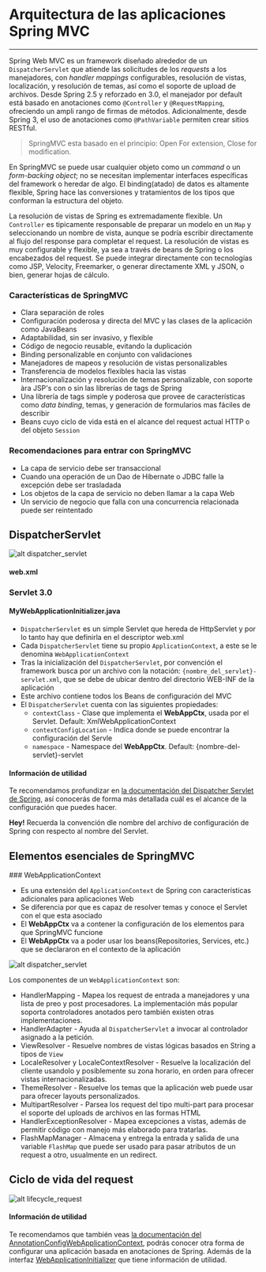 # Arquitectura de las aplicaciones Spring MVC

------

Spring Web MVC es un framework diseñado alrededor de un `DispatcherServlet` que atiende las solicitudes de los _requests_ a los manejadores, con _handler mappings_ configurables, resolución de vistas, localización, y resolución de temas, así como el soporte de upload de archivos. Desde Spring 2.5 y reforzado en 3.0, el manejador por default está basado en anotaciones como `@Controller` y `@RequestMapping`, ofreciendo un ampli rango de firmas de métodos. Adicionalmente, desde Spring 3, el uso de anotaciones como `@PathVariable` permiten crear sitios RESTful.

<blockquote>
  <p>SpringMVC esta basado en el principio: Open For extension, Close for modification.</p>
</blockquote>

En SpringMVC se puede usar cualquier objeto como un _command_ o un _form-backing object_; no se necesitan implementar interfaces específicas del framework o heredar de algo. El binding(atado) de datos es altamente flexible, Spring hace las conversiones y tratamientos de los tipos que conforman la estructura del objeto.

La resolución de vistas de Spring es extremadamente flexible. Un `Controller` es tipicamente responsable de preparar un modelo en un `Map` y seleccionando un nombre de vista, aunque se podría escribir directamente al flujo del response para completar el request. La resolución de vistas es muy configurable y flexible, ya sea a través de beans de Spring o los encabezados del request. Se puede integrar directamente con tecnologías como JSP, Velocity, Freemarker, o generar directamente XML y JSON, o bien, generar hojas de cálculo.

### Características de SpringMVC

* Clara separación de roles
* Configuración poderosa y directa del MVC y las clases de la aplicación como JavaBeans
* Adaptabilidad, sin ser invasivo, y flexible
* Código de negocio reusable, evitando la duplicación
* Binding personalizable en conjunto con validaciones
* Manejadores de mapeos y resolución de vistas personalizables
* Transferencia de modelos flexibles hacia las vistas
* Internacionalización y resolución de temas personalizable, con soporte àra JSP's con o sin las librerías de tags de Spring
* Una librería de tags simple y poderosa que provee de características como _data binding_, temas, y generación de formularios mas fáciles de describir
* Beans cuyo ciclo de vida está en el alcance del request actual HTTP o del objeto `Session`

### Recomendaciones para entrar con SpringMVC

* La capa de servicio debe ser transaccional
* Cuando una operación de un Dao de Hibernate o JDBC falle la excepción debe ser trasladada
* Los objetos de la capa de servicio no deben llamar a la capa Web
* Un servicio de negocio que falla con una concurrencia relacionada puede ser reintentado

## DispatcherServlet

![alt dispatcher_servlet](/img/dispatcher_servlet.png "dispatcher_servlet")


<div class="row">
  <div class="col-md-12">
    <h4><i class="icon-code"></i> web.xml</h4>
    <script type="syntaxhighlighter" class="brush: xml;"><![CDATA[
<web-app xmlns="http://java.sun.com/xml/ns/javaee" xmlns:xsi="http://www.w3.org/2001/XMLSchema-instance"
  xsi:schemaLocation="http://java.sun.com/xml/ns/javaee http://java.sun.com/xml/ns/javaee/web-app_3_0.xsd"
  version="3.0">

  <servlet>
    <servlet-name>trackbox</servlet-name>
    <servlet-class>org.springframework.web.servlet.DispatcherServlet</servlet-class>
    <load-on-startup>1</load-on-startup>
  </servlet>

  <servlet-mapping>
    <servlet-name>trackbox</servlet-name>
    <url-pattern>/</url-pattern>
  </servlet-mapping>

  <!--
    Deshabilita en el contenedor de Servlet el manejo de archivo de
    bienvenida. Necesario para la compatibilidad con Servlet 3.0 y Tomcat
    7.0
  -->
  <welcome-file-list>
    <welcome-file></welcome-file>
  </welcome-file-list>

</web-app>
    ]]></script>
  </div>
</div>

### Servlet 3.0

<div class="row">
  <div class="col-md-12">
    <h4><i class="icon-code"></i> MyWebApplicationInitializer.java</h4>
    <script type="syntaxhighlighter" class="brush: java;"><![CDATA[
package com.makingdevs.practica1;

import javax.servlet.ServletContext;
import javax.servlet.ServletException;
import javax.servlet.ServletRegistration;

import org.springframework.web.WebApplicationInitializer;
import org.springframework.web.context.support.XmlWebApplicationContext;
import org.springframework.web.servlet.DispatcherServlet;

public class MyWebApplicationInitializer implements WebApplicationInitializer {

  @Override
  public void onStartup(ServletContext servletContext) throws ServletException {
    XmlWebApplicationContext appContext = new XmlWebApplicationContext();
    appContext.setConfigLocation("/WEB-INF/spring/dispatcher-config.xml");

    ServletRegistration.Dynamic registration = servletContext.addServlet("dispatcher", new DispatcherServlet(appContext));
    registration.setLoadOnStartup(1);
    registration.addMapping("/");
  }

}
    ]]></script>
  </div>
</div>

* `DispatcherServlet` es un simple Servlet que hereda de HttpServlet y por lo tanto hay que definirla en el descriptor web.xml
* Cada `DispatcherServlet` tiene su propio `ApplicationContext`, a este se le denomina `WebApplicationContext`
* Tras la inicialización del `DispatcherServlet`, por convención el framework busca por un archivo con la notación: `{nombre_del_servlet}-servlet.xml`, que se debe de ubicar dentro del directorio WEB-INF de la aplicación
* Este archivo contiene todos los Beans de configuración del MVC
* El `DispatcherServlet` cuenta con las siguientes propiedades:
    * `contextClass` - Clase que implementa el **WebAppCtx**, usada por el Servlet. Default: XmlWebApplicationContext
    * `contextConfigLocation` - Indica donde se puede encontrar la configuración del Servle
    * `namespace` - Namespace del **WebAppCtx**. Default: {nombre-del-servlet}-servlet

<div class="bs-callout bs-callout-info">
<h4><i class="icon-coffee"></i> Información de utilidad</h4>
  <p>
    Te recomendamos profundizar en <a href="http://docs.spring.io/spring/docs/current/javadoc-api/org/springframework/web/servlet/DispatcherServlet.html">la documentación del Dispatcher Servlet de Spring</a>, así conocerás de forma más detallada cuál es el alcance de la configuración que puedes hacer.
  </p>
</div>

<div class="alert alert-success">
  <strong><i class="icon-thumbs-up"></i> Hey!</strong> Recuerda la convención dle nombre del archivo de configuración de Spring con respecto al nombre del Servlet.
</div>

## Elementos esenciales de SpringMVC

### WebApplicationContext

* Es una extensión del `ApplicationContext` de Spring con características adicionales para aplicaciones Web
* Se diferencia por que es capaz de resolver temas y conoce el Servlet con el que esta asociado
* El **WebAppCtx** va a contener la configuración de los elementos para que SpringMVC funcione
* El **WebAppCtx** va a poder usar los beans(Repositories, Services, etc.) que se declararon en el contexto de la aplicación

![alt dispatcher_servlet](http://docs.spring.io/spring/docs/4.0.1.RELEASE/spring-framework-reference/html/images/mvc-contexts.gif "dispatcher_servlet")

Los componentes de un `WebApplicationContext` son:

* HandlerMapping - Mapea los request de entrada a manejadores y una lista de preo y post procesadores. La implementación más popular soporta controladores anotados pero también existen otras implementaciones.
* HandlerAdapter - Ayuda al `DispatcherServlet` a invocar al controlador asignado a la petición.
* ViewResolver - Resuelve nombres de vistas lógicas basados en String a tipos de `View`
* LocaleResolver y LocaleContextResolver - Resuelve la localización del cliente usandolo y posiblemente su zona horario, en orden para ofrecer vistas internacionalizadas.
* ThemeResolver - Resuelve los temas que la aplicación web puede usar para ofrecer layouts personalizados.
* MultipartResolver - Parsea los request del tipo multi-part para procesar el soporte del uploads de archivos en las formas HTML
* HandlerExceptionResolver - Mapea excepciones a vistas, además de permitir código con manejo más elaborado para tratarlas.
* FlashMapManager - Almacena y entrega la entrada y salida de una variable `FlashMap` que puede ser usado para pasar atributos de un request a otro, usualmente en un redirect.

## Ciclo de vida del request

![alt lifecycle_request](/img/lifecycle_request.png "lifecycle_request")

<div class="bs-callout bs-callout-info">
<h4><i class="icon-coffee"></i> Información de utilidad</h4>
  <p>
    Te recomendamos que también veas <a href="http://docs.spring.io/spring/docs/current/javadoc-api/org/springframework/web/context/support/AnnotationConfigWebApplicationContext.html">la documentación del AnnotationConfigWebApplicationContext</a>, podrás conocer otra forma de configurar una aplicación basada en anotaciones de Spring. Además de la interfaz <a href="http://docs.spring.io/spring/docs/current/javadoc-api/org/springframework/web/WebApplicationInitializer.html">WebApplicationInitializer</a> que tiene información de utilidad.
  </p>
</div>